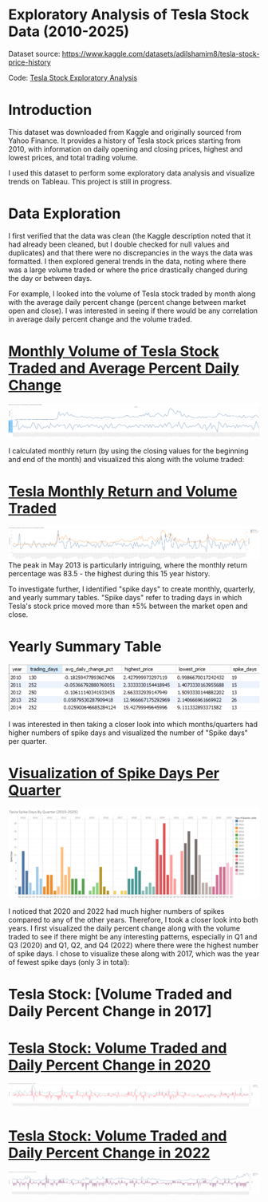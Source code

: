 # Exploratory Analysis of Tesla Stock Data (2010-2025)
Dataset source: https://www.kaggle.com/datasets/adilshamim8/tesla-stock-price-history

Code: [Tesla Stock Exploratory Analysis](https://github.com/ijuzu/Tesla-Stock-Exploratory-Analysis/blob/main/Tesla_stock_data.csv)

# Introduction 
This dataset was downloaded from Kaggle and originally sourced from Yahoo Finance. It provides a history of Tesla stock prices starting from 2010, with information on daily opening and closing prices, highest and lowest prices, and total trading volume.  

I used this dataset to perform some exploratory data analysis and visualize trends on Tableau. This project is still in progress.

# Data Exploration
I first verified that the data was clean (the Kaggle description noted that it had already been cleaned, but I double checked for null values and duplicates) and that there were no discrepancies in the ways the data was formatted.
I then explored general trends in the data, noting where there was a large volume traded or where the price drastically changed during the day or between days. 

For example, I looked into the volume of Tesla stock traded by month along with the average daily percent change (percent change between market open and close). I was interested in seeing if there would be any correlation in average daily percent change and the volume traded.
# [Monthly Volume of Tesla Stock Traded and Average Percent Daily Change](https://public.tableau.com/views/MonthlyVolumeofTeslaStockTradedwithAverageDailyChange2010-2025/MontlyVolume?:language=en-US&publish=yes&:sid=&:redirect=auth&:display_count=n&:origin=viz_share_link)
![Monthly Volume of Tesla Stock Traded With Average Percent Change](https://github.com/ijuzu/Tesla-Stock-Exploratory-Analysis/blob/main/Montly%20Volume%20With%20Average%20Percent%20Daily%20Change.png) 

I calculated monthly return (by using the closing values for the beginning and end of the month) and visualized this along with the volume traded:
# [Tesla Monthly Return and Volume Traded](https://public.tableau.com/views/TeslaMontlyReturnandVolumeTraded2010-2025/MonthlyReturnPercentage?:language=en-US&:sid=&:redirect=auth&:display_count=n&:origin=viz_share_link)
![Tesla Monthly Return and Volume Traded](https://github.com/ijuzu/Tesla-Stock-Exploratory-Analysis/blob/main/Tesla%20Monthly%20Return%20Percentage%20and%20Volume%20Traded.png)
The peak in May 2013 is particularly intriguing, where the monthly return percentage was 83.5 - the highest during this 15 year history. 

To investigate further, I identified "spike days" to create monthly, quarterly, and yearly summary tables. "Spike days" refer to trading days in which Tesla's stock price moved more than ±5% between the market open and close. 
# Yearly Summary Table
![Tesla Stock Price - Yearly Summary](https://github.com/ijuzu/Tesla-Stock-Exploratory-Analysis/blob/main/Yearly%20Summary%20Table.PNG)


I was interested in then taking a closer look into which months/quarters had higher numbers of spike days and visualized the number of "Spike days" per quarter.
# [Visualization of Spike Days Per Quarter](https://public.tableau.com/views/TeslaSpikeDaysByQuarter2010-2025/QuarterlySummary?:language=en-US&:sid=&:redirect=auth&:display_count=n&:origin=viz_share_link)
![Visualization of "Spike Days" Per Quarter](https://github.com/ijuzu/Tesla-Stock-Exploratory-Analysis/blob/main/Visualization%20of%20Quarterly%20Spikes.png)

I noticed that 2020 and 2022 had much higher numbers of spikes compared to any of the other years. Therefore, I took a closer look into both years. I first visualized the daily percent change along with the volume traded to see if there might be any interesting patterns, especially in Q1 and Q3 (2020) and Q1, Q2, and Q4 (2022) where there were the highest number of spike days. I chose to visualize these along with 2017, which was the year of fewest spike days (only 3 in total):

# Tesla Stock: [Volume Traded and Daily Percent Change in 2017]

# [Tesla Stock: Volume Traded and Daily Percent Change in 2020](https://public.tableau.com/views/TeslaStockVolumeTradedandDailyPercentChangein2020/Sheet9?:language=en-US&publish=yes&:sid=&:redirect=auth&:display_count=n&:origin=viz_share_link)
![Volume Traded and Daily Percent Change in 2020](https://github.com/ijuzu/Tesla-Stock-Exploratory-Analysis/blob/main/Tesla%20Stock%20-%20Volume%20Traded%20and%20Daily%20Percent%20Change%20in%202020.png)

# [Tesla Stock: Volume Traded and Daily Percent Change in 2022](https://public.tableau.com/views/TeslaStockVolumeTradedandDailyPercentChangein2022/Sheet11?:language=en-US&publish=yes&:sid=&:redirect=auth&:display_count=n&:origin=viz_share_link)
![Volume Traded and Daily Percent Change in 2022](https://github.com/ijuzu/Tesla-Stock-Exploratory-Analysis/blob/main/Tesla%20Stock%20Volume%20Traded%20and%20Daily%20Percent%20Change%20in%202022.png)

 




